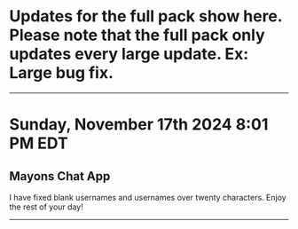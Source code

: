 # Updates for the full pack show here. Please note that the full pack only updates every large update. Ex: Large bug fix.

--------------------------

# Sunday, November 17th 2024 8:01 PM EDT
## Mayons Chat App

I have fixed blank usernames and usernames over twenty characters. Enjoy the rest of your day!

--------------------------
